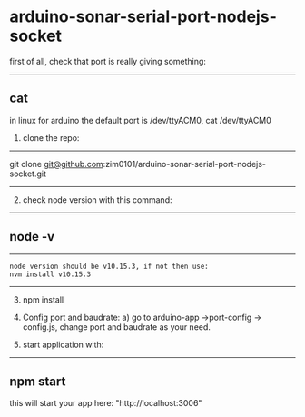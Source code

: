 # arduino-sonar-serial-port-nodejs-socket

first of all, check that port is really giving something:

----------------
cat <port>
----------------
in linux for arduino the default port is /dev/ttyACM0, 
   cat /dev/ttyACM0

1. clone the repo:
---------------------------

git clone git@github.com:zim0101/arduino-sonar-serial-port-nodejs-socket.git

---------------------------
2. check node version with this command:
---------------------------
node -v
---------------------------

   
---------------------------
    node version should be v10.15.3, if not then use:
    nvm install v10.15.3
---------------------------
3. npm install

4. Config port and baudrate:
    a) go to arduino-app ->port-config -> config.js, change port and baudrate as your need.

5. start application with: 
---------------------------
npm start
---------------------------

   this will start your app here: "http://localhost:3006"
